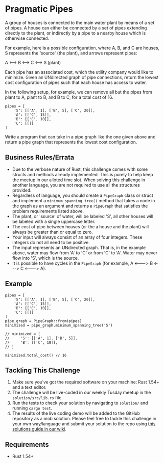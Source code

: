 # Pragmatic Pipes

A group of houses is connected to the main water plant by means of a set of pipes. A house can either be connected by a set of pipes extending directly to the plant, or indirectly by a pipe to a nearby house which is otherwise connected.

For example, here is a possible configuration, where A, B, and C are houses, S represents the 'source' (the plant), and arrows represent pipes:

A <--> B <--> C <--> S (plant)

Each pipe has an associated cost, which the utility company would like to minimize. Given an UNdirected graph of pipe connections, return the lowest cost configuration of pipes such that each house has access to water.

In the following setup, for example, we can remove all but the pipes from plant to A, plant to B, and B to C, for a total cost of 16.

```
pipes = [
    'S': [['A', 1], ['B', 5], ['C', 20]],
    'A': [['C', 15]],
    'B': [['C', 10]],
    'C': [[]]
]
```

Write a program that can take in a pipe graph like the one given above and return a pipe graph that represents the lowest cost configuration.

## Business Rules/Errata

- Due to the verbose nature of Rust, this challenge comes with some structs and methods already implemented. This is purely to help keep the meetup in our alloted time slot. When solving this challenge in another language,
you are not required to use all the structures provided.
- Regardless of language, you should create a `PipeGraph` class or struct and implement a `minimum_spanning_tree()` method that takes a node in the graph as an argument and returns a `PipeGraph` that satisfies the problem requirements listed above.
- The plant, or 'source' of water, will be labeled 'S', all other houses will be labeled with a single uppercase letter.
- The cost of pipe between houses (or the a house and the plant) will always be greater than or equal to zero.
- Your input will always consist of an array of four integers. These integers do not all need to be positive.
- The input represents an UNdirected graph. That is, in the example above, water may flow from 'A' to 'C' or from 'C' to 'A'. Water may never flow into 'S', which is the source.
- It is possible to have cycles in the `PipeGraph` (for example, A <---> B <---> C <---> A).

## Example

```
pipes = [
    'S': [['A', 1], ['B', 5], ['C', 20]],
    'A': [['C', 15]],
    'B': [['C', 10]],
    'C': [[]]
]
pipe_graph = PipeGraph::from(pipes)
minimized = pipe_graph.minimum_spanning_tree('S')

// minimized = [
//     'S': [['A', 1], ['B', 5]],
//     'B': [['C', 10]],
// ]

minimized.total_cost() // 16
```

## Tackling This Challenge
1. Make sure you've got the required software on your machine: Rust 1.54+ and a text editor.
1. The challenge will be live-coded in our weekly Tusday meetup in the `solution/src/lib.rs` file.
1. Run the tests to check your solution by navigating to `solution/` and running `cargo test`.
1. The results of the live coding demo will be added to the GitHub repository as a mob solution. Please feel free to tackle this challenge in your own way/language and submit your solution to the repo using [this solutions guide in our wiki](https://github.com/codeconnector/CodingDojo/wiki#solutions).

## Requirements

- Rust 1.54+
